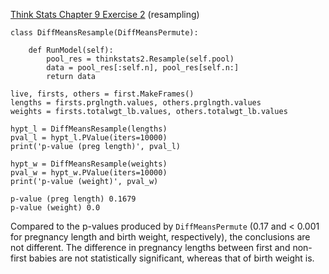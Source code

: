 [Think Stats Chapter 9 Exercise 2](http://greenteapress.com/thinkstats2/html/thinkstats2010.html#toc90) (resampling)

```
class DiffMeansResample(DiffMeansPermute):
    
    def RunModel(self):
        pool_res = thinkstats2.Resample(self.pool)
        data = pool_res[:self.n], pool_res[self.n:]
        return data
    
live, firsts, others = first.MakeFrames()
lengths = firsts.prglngth.values, others.prglngth.values
weights = firsts.totalwgt_lb.values, others.totalwgt_lb.values

hypt_l = DiffMeansResample(lengths)
pval_l = hypt_l.PValue(iters=10000)
print('p-value (preg length)', pval_l)

hypt_w = DiffMeansResample(weights)
pval_w = hypt_w.PValue(iters=10000)
print('p-value (weight)', pval_w)
```
```
p-value (preg length) 0.1679
p-value (weight) 0.0
```

Compared to the p-values produced by `DiffMeansPermute` (0.17 and < 0.001 for pregnancy length and birth weight, respectively), the conclusions are not different. The difference in pregnancy lengths between first and non-first babies are not statistically significant, whereas that of birth weight is.
